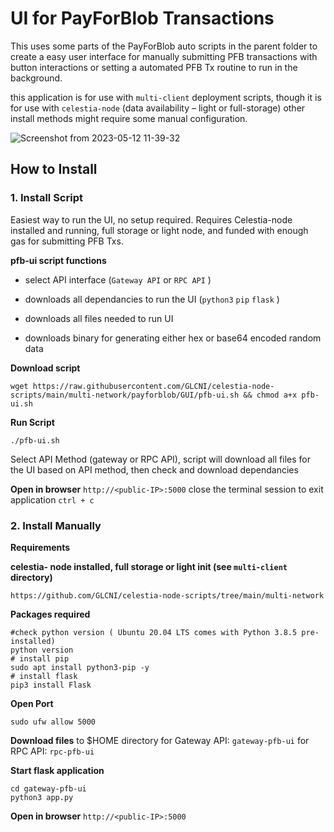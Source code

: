# UI for PayForBlob Transactions
This uses some parts of the PayForBlob auto scripts in the parent folder to create a easy user interface for manually submitting PFB transactions with button interactions or setting a automated PFB Tx routine to run in the background.

this application is for use with `multi-client` deployment scripts, though it is for use with `celestia-node` (data availability – light or full-storage) other install methods might require some manual configuration.

![Screenshot from 2023-05-12 11-39-32](https://github.com/GLCNI/celestia-node-scripts/assets/67609618/d0a9e36e-0ead-4344-a7d1-491c65f87ded)


## How to Install
### 1. Install Script 
Easiest way to run the UI, no setup required. Requires Celestia-node installed and running, full storage or light node, and funded with enough gas for submitting PFB Txs.

**pfb-ui script functions**

- select API interface (`Gateway API` or `RPC API` )

- downloads all dependancies to run the UI (`python3` `pip` `flask` )

- downloads all files needed to run UI

- downloads binary for generating either hex or base64 encoded random data

**Download script**
```
wget https://raw.githubusercontent.com/GLCNI/celestia-node-scripts/main/multi-network/payforblob/GUI/pfb-ui.sh && chmod a+x pfb-ui.sh
```

**Run Script**
```
./pfb-ui.sh
```
Select API Method (gateway or RPC API), script will download all files for the UI based on API method, then check and download dependancies 

**Open in browser** 
`http://<public-IP>:5000`
close the terminal session to exit application `ctrl + c`

### 2. Install Manually  

**Requirements**

**celestia- node installed, full storage or light init (see `multi-client` directory)**
```
https://github.com/GLCNI/celestia-node-scripts/tree/main/multi-network
```

**Packages required**
```
#check python version ( Ubuntu 20.04 LTS comes with Python 3.8.5 pre-installed)
python version
# install pip
sudo apt install python3-pip -y
# install flask
pip3 install Flask
```

**Open Port** 
```
sudo ufw allow 5000
```

**Download files**
to $HOME directory
for Gateway API: `gateway-pfb-ui`
for RPC API: `rpc-pfb-ui`

**Start flask application**
```
cd gateway-pfb-ui
python3 app.py
```

**Open in browser**
`http://<public-IP>:5000`
